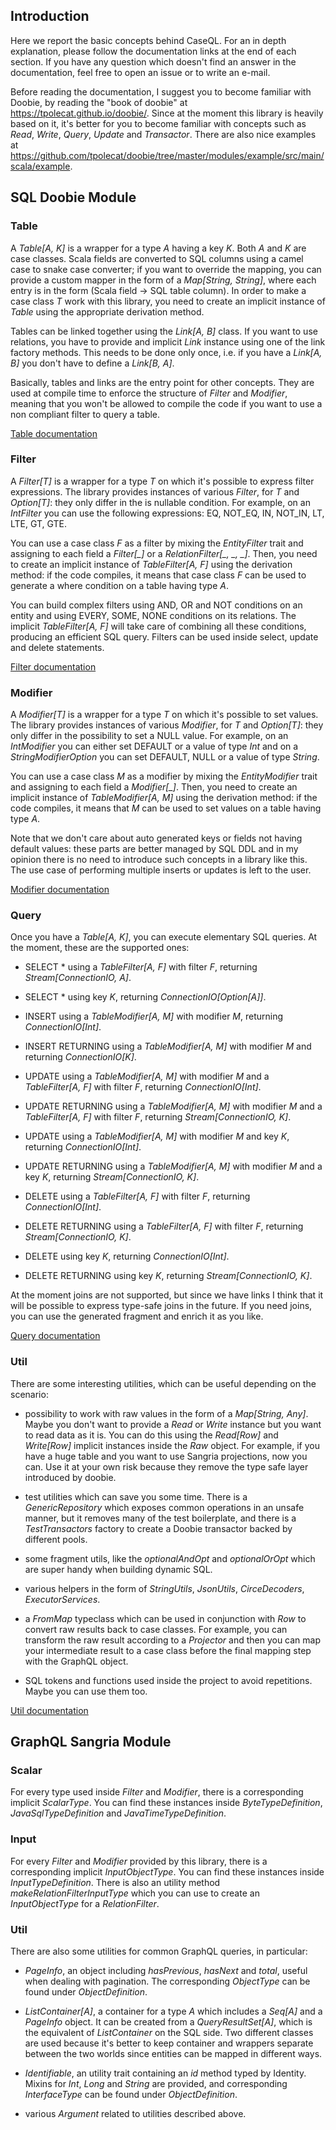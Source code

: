 ## Introduction

Here we report the basic concepts behind CaseQL. For an in depth explanation, please follow the documentation links
at the end of each section. If you have any question which doesn't find an answer in the documentation, feel free
to open an issue or to write an e-mail.

Before reading the documentation, I suggest you to become familiar with Doobie, by reading the "book of doobie" at
https://tpolecat.github.io/doobie/. Since at the moment this library is heavily based on it, it's better for you
to become familiar with concepts such as *Read*, *Write*, *Query*, *Update* and *Transactor*. There are also nice 
examples at https://github.com/tpolecat/doobie/tree/master/modules/example/src/main/scala/example.

## SQL Doobie Module

### Table

A *Table[A, K]* is a wrapper for a type *A* having a key *K*. Both *A* and *K* are case classes. Scala fields are 
converted to SQL columns using a camel case to snake case converter; if you want to override the mapping, you can 
provide a custom mapper in the form of a *Map[String, String]*, where each entry is in the form 
(Scala field -> SQL table column). In order to make a case class *T* work with this library, you need to create an 
implicit instance of *Table* using the appropriate derivation method.

Tables can be linked together using the *Link[A, B]* class. If you want to use relations, you have to provide and
implicit *Link* instance using one of the link factory methods. This needs to be done only once, i.e. if you have a
*Link[A, B]* you don't have to define a *Link[B, A]*.

Basically, tables and links are the entry point for other concepts. They are used at compile time to enforce the 
structure of *Filter* and *Modifier*, meaning that you won't be allowed to compile the code if you want to use a non
compliant filter to query a table. 

[Table documentation](./table.md)

### Filter

A *Filter[T]* is a wrapper for a type *T* on which it's possible to express filter expressions. The library provides
instances of various *Filter*, for *T* and *Option[T]*: they only differ in the is nullable condition. For example, 
on an *IntFilter* you can use the following expressions: EQ, NOT_EQ, IN, NOT_IN, LT, LTE, GT, GTE.

You can use a case class *F* as a filter by mixing the *EntityFilter* trait and assigning to each field a 
*Filter[_]* or a *RelationFilter[_, _, _]*. Then, you need to create an implicit instance of *TableFilter[A, F]* using 
the derivation method: if the code compiles, it means that case class *F* can be used to generate a where condition on 
a table having type *A*.

You can build complex filters using AND, OR and NOT conditions on an entity and using EVERY, SOME, NONE conditions
on its relations. The implicit *TableFilter[A, F]* will take care of combining all these conditions, producing an
efficient SQL query. Filters can be used inside select, update and delete statements.

[Filter documentation](./filter.md)

### Modifier

A *Modifier[T]* is a wrapper for a type *T* on which it's possible to set values. The library provides instances of
various *Modifier*, for *T* and *Option[T]*: they only differ in the possibility to set a NULL value. For example, 
on an *IntModifier* you can either set DEFAULT or a value of type *Int* and on a *StringModifierOption* you can set 
DEFAULT, NULL or a value of type *String*.

You can use a case class *M* as a modifier by mixing the *EntityModifier* trait and assigning to each field a 
*Modifier[_]*. Then, you need to create an implicit instance of *TableModifier[A, M]* using the derivation method: 
if the code compiles, it means that *M* can be used to set values on a table having type *A*.

Note that we don't care about auto generated keys or fields not having default values: these parts are better managed
by SQL DDL and in my opinion there is no need to introduce such concepts in a library like this. The use case of
performing multiple inserts or updates is left to the user.

[Modifier documentation](./modifier.md)

### Query

Once you have a *Table[A, K]*, you can execute elementary SQL queries. At the moment, these are the supported ones:

- SELECT * using a *TableFilter[A, F]* with filter *F*, returning *Stream[ConnectionIO, A]*.

- SELECT * using key *K*, returning *ConnectionIO[Option[A]]*.

- INSERT using a *TableModifier[A, M]* with modifier *M*, returning *ConnectionIO[Int]*.

- INSERT RETURNING using a *TableModifier[A, M]* with modifier *M* and returning *ConnectionIO[K]*.

- UPDATE using a *TableModifier[A, M]* with modifier *M* and a *TableFilter[A, F]* with filter *F*, 
returning *ConnectionIO[Int]*.

- UPDATE RETURNING using a *TableModifier[A, M]* with modifier *M* and a *TableFilter[A, F]* with filter *F*, 
returning *Stream[ConnectionIO, K]*.

- UPDATE using a *TableModifier[A, M]* with modifier *M* and key *K*, returning *ConnectionIO[Int]*.

- UPDATE RETURNING using a *TableModifier[A, M]* with modifier *M* and a key *K*, returning *Stream[ConnectionIO, K]*.

- DELETE using a *TableFilter[A, F]* with filter *F*, returning *ConnectionIO[Int]*.

- DELETE RETURNING using a *TableFilter[A, F]* with filter *F*, returning *Stream[ConnectionIO, K]*.

- DELETE using key *K*, returning *ConnectionIO[Int]*.

- DELETE RETURNING using key *K*, returning *Stream[ConnectionIO, K]*.

At the moment joins are not supported, but since we have links I think that it will be possible to express type-safe
joins in the future. If you need joins, you can use the generated fragment and enrich it as you like.

[Query documentation](./modifier.md)

### Util

There are some interesting utilities, which can be useful depending on the scenario:

- possibility to work with raw values in the form of a *Map[String, Any]*. Maybe you don't want to provide a *Read* or 
*Write* instance but you want to read data as it is. You can do this using the *Read[Row]* and *Write[Row]* implicit
instances inside the *Raw* object. For example, if you have a huge table and you want to use Sangria projections, now
you can. Use it at your own risk because they remove the type safe layer introduced by doobie.

- test utilities which can save you some time. There is a *GenericRepository* which exposes common operations in an
unsafe manner, but it removes many of the test boilerplate, and there is a *TestTransactors* factory to create a
Doobie transactor backed by different pools.

- some fragment utils, like the *optionalAndOpt* and *optionalOrOpt* which are super handy when building dynamic SQL.

- various helpers in the form of *StringUtils*, *JsonUtils*, *CirceDecoders*, *ExecutorServices*.

- a *FromMap* typeclass which can be used in conjunction with *Row* to convert raw results back to case classes.
For example, you can transform the raw result according to a *Projector* and then you can map your intermediate
result to a case class before the final mapping step with the GraphQL object.

- SQL tokens and functions used inside the project to avoid repetitions. Maybe you can use them too.

[Util documentation](./util.md)

## GraphQL Sangria Module

### Scalar

For every type used inside *Filter* and *Modifier*, there is a corresponding implicit *ScalarType*. 
You can find these instances inside *ByteTypeDefinition*, *JavaSqlTypeDefinition* and *JavaTimeTypeDefinition*.

### Input

For every *Filter* and *Modifier* provided by this library, there is a corresponding implicit *InputObjectType*.
You can find these instances inside *InputTypeDefinition*. There is also an utility method *makeRelationFilterInputType*
which you can use to create an *InputObjectType* for a *RelationFilter*.

### Util

There are also some utilities for common GraphQL queries, in particular:

- *PageInfo*, an object including *hasPrevious*, *hasNext* and *total*, useful when dealing with pagination. 
The corresponding *ObjectType* can be found under *ObjectDefinition*.

- *ListContainer[A]*, a container for a type *A* which includes a *Seq[A]* and a *PageInfo* object. It can be created 
from a *QueryResultSet[A]*, which is the equivalent of *ListContainer* on the SQL side. Two different classes are
used because it's better to keep container and wrappers separate between the two worlds since entities can
be mapped in different ways.

- *Identifiable*, an utility trait containing an *id* method typed by Identity. Mixins for *Int*, *Long* and *String*
are provided, and corresponding *InterfaceType* can be found under *ObjectDefinition*.

- various *Argument* related to utilities described above.
